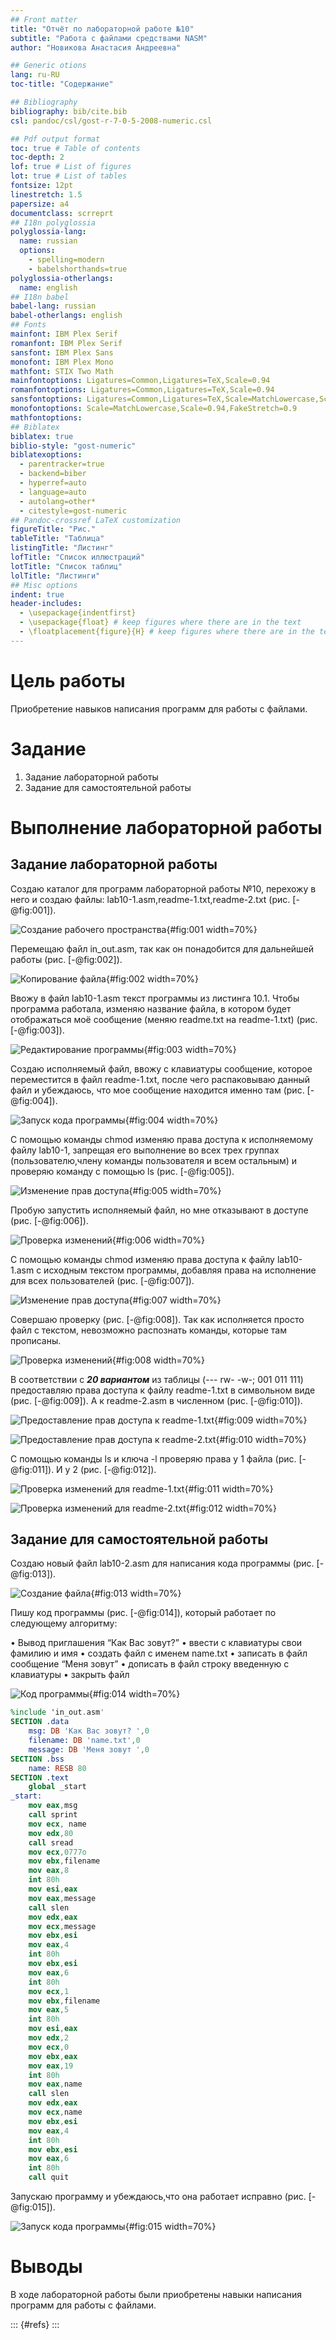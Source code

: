 ```yaml
---
## Front matter
title: "Отчёт по лабораторной работе №10"
subtitle: "Работа с файлами средствами NASM"
author: "Новикова Анастасия Андреевна"

## Generic otions
lang: ru-RU
toc-title: "Содержание"

## Bibliography
bibliography: bib/cite.bib
csl: pandoc/csl/gost-r-7-0-5-2008-numeric.csl

## Pdf output format
toc: true # Table of contents
toc-depth: 2
lof: true # List of figures
lot: true # List of tables
fontsize: 12pt
linestretch: 1.5
papersize: a4
documentclass: scrreprt
## I18n polyglossia
polyglossia-lang:
  name: russian
  options:
	- spelling=modern
	- babelshorthands=true
polyglossia-otherlangs:
  name: english
## I18n babel
babel-lang: russian
babel-otherlangs: english
## Fonts
mainfont: IBM Plex Serif
romanfont: IBM Plex Serif
sansfont: IBM Plex Sans
monofont: IBM Plex Mono
mathfont: STIX Two Math
mainfontoptions: Ligatures=Common,Ligatures=TeX,Scale=0.94
romanfontoptions: Ligatures=Common,Ligatures=TeX,Scale=0.94
sansfontoptions: Ligatures=Common,Ligatures=TeX,Scale=MatchLowercase,Scale=0.94
monofontoptions: Scale=MatchLowercase,Scale=0.94,FakeStretch=0.9
mathfontoptions:
## Biblatex
biblatex: true
biblio-style: "gost-numeric"
biblatexoptions:
  - parentracker=true
  - backend=biber
  - hyperref=auto
  - language=auto
  - autolang=other*
  - citestyle=gost-numeric
## Pandoc-crossref LaTeX customization
figureTitle: "Рис."
tableTitle: "Таблица"
listingTitle: "Листинг"
lofTitle: "Список иллюстраций"
lotTitle: "Список таблиц"
lolTitle: "Листинги"
## Misc options
indent: true
header-includes:
  - \usepackage{indentfirst}
  - \usepackage{float} # keep figures where there are in the text
  - \floatplacement{figure}{H} # keep figures where there are in the text
---
```


# Цель работы
Приобретение навыков написания программ для работы с файлами.


# Задание
1. Задание лабораторной работы
2. Задание для самостоятельной работы


# Выполнение лабораторной работы

## Задание лабораторной работы

Создаю каталог для программ лабораторной работы №10, перехожу в него и создаю файлы: lab10-1.asm,readme-1.txt,readme-2.txt (рис. [-@fig:001]).

![Создание рабочего пространства](image/1.jpg){#fig:001 width=70%}

Перемещаю файл in_out.asm, так как он понадобится для дальнейшей работы (рис. [-@fig:002]).

![Копирование файла](image/2.jpg){#fig:002 width=70%}

Ввожу в файл lab10-1.asm текст программы из листинга 10.1. Чтобы программа работала, изменяю название файла, в котором будет отображаться моё сообщение (меняю readme.txt на readme-1.txt) (рис. [-@fig:003]).

![Редактирование программы](image/3.jpg){#fig:003 width=70%}

Создаю исполняемый файл, ввожу с клавиатуры сообщение, которое переместится в файл readme-1.txt, после чего распаковываю данный файл и убеждаюсь, что мое сообщение находится именно там (рис. [-@fig:004]).

![Запуск кода программы](image/4.jpg){#fig:004 width=70%}

С помощью команды chmod изменяю права доступа к исполняемому файлу lab10-1, запрещая его выполнение во всех трех группах (пользователю,члену команды пользователя и всем остальным) и проверяю команду с помощью ls (рис. [-@fig:005]).

![Изменение прав доступа](image/5.jpg){#fig:005 width=70%}

Пробую запустить исполняемый файл, но мне отказывают в доступе (рис. [-@fig:006]).

![Проверка изменений](image/6.jpg){#fig:006 width=70%}

С помощью команды chmod изменяю права доступа к файлу lab10-1.asm с исходным текстом программы, добавляя права на исполнение для всех пользователей (рис. [-@fig:007]).

![Изменение прав доступа](image/7.jpg){#fig:007 width=70%}

Совершаю проверку (рис. [-@fig:008]). Так как исполняется просто файл с текстом, невозможно распознать команды, которые там прописаны.

![Проверка изменений](image/8.jpg){#fig:008 width=70%}

В соответствии с ***20 вариантом*** из таблицы (--- rw- -w-; 001 011 111) предоставляю права доступа к файлу readme-1.txt в символьном виде (рис. [-@fig:009]). А к readme-2.asm в численном (рис. [-@fig:010]).

![Предоставление прав доступа к readme-1.txt](image/9.jpg){#fig:009 width=70%}

![Предоставление прав доступа к readme-2.txt](image/10.jpg){#fig:010 width=70%}

С помощью команды ls и ключа -l проверяю права у 1 файла (рис. [-@fig:011]). И у 2 (рис. [-@fig:012]).

![Проверка изменений для readme-1.txt](image/11.jpg){#fig:011 width=70%}

![Проверка изменений для readme-2.txt](image/12.jpg){#fig:012 width=70%}

## Задание для самостоятельной работы

Создаю новый файл lab10-2.asm для написания кода программы (рис. [-@fig:013]).

![Создание файла](image/13.jpg){#fig:013 width=70%}

Пишу код программы (рис. [-@fig:014]), который работает по следующему алгоритму:

• Вывод приглашения “Как Вас зовут?”
• ввести с клавиатуры свои фамилию и имя
• создать файл с именем name.txt
• записать в файл сообщение “Меня зовут”
• дописать в файл строку введенную с клавиатуры
• закрыть файл

![Код программы](image/14.jpg){#fig:014 width=70%}

```NASM
%include 'in_out.asm'
SECTION .data
    msg: DB 'Как Вас зовут? ',0
    filename: DB 'name.txt',0
    message: DB 'Меня зовут ',0
SECTION .bss
    name: RESB 80
SECTION .text
    global _start
_start:
    mov eax,msg
    call sprint
    mov ecx, name
    mov edx,80
    call sread
    mov ecx,0777o
    mov ebx,filename
    mov eax,8
    int 80h
    mov esi,eax
    mov eax,message
    call slen
    mov edx,eax
    mov ecx,message
    mov ebx,esi
    mov eax,4
    int 80h
    mov ebx,esi
    mov eax,6
    int 80h
    mov ecx,1
    mov ebx,filename
    mov eax,5
    int 80h
    mov esi,eax
    mov edx,2
    mov ecx,0
    mov ebx,eax
    mov eax,19
    int 80h
    mov eax,name
    call slen
    mov edx,eax
    mov ecx,name
    mov ebx,esi
    mov eax,4
    int 80h
    mov ebx,esi
    mov eax,6
    int 80h
    call quit
```

Запускаю программу и убеждаюсь,что она работает исправно (рис. [-@fig:015]).

![Запуск кода программы](image/15.jpg){#fig:015 width=70%}


# Выводы

В ходе лабораторной работы были приобретены навыки написания программ для работы с файлами.


::: {#refs}
:::
